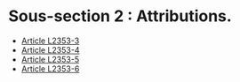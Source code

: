 # Sous-section 2 : Attributions.

* [Article L2353-3](./LEGIARTI000006902243.md)
* [Article L2353-4](./LEGIARTI000006902244.md)
* [Article L2353-5](./LEGIARTI000006902247.md)
* [Article L2353-6](./LEGIARTI000006902248.md)
